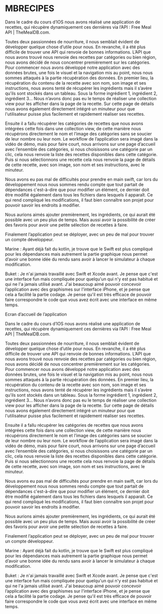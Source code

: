 # MBRECIPES
Dans le cadre du cours d’IOS nous avons réalisé une application de recettes, qui récupère dynamiquement ces dernières via l’API : Free Meal API | TheMealDB.com.

Toutes deux passionnées de nourriture, il nous semblait évident de développer quelque chose d’utile pour nous. En revanche, il a été plus difficile de trouver une API qui renvoie de bonnes informations. 
L’API que nous avons trouvé nous renvoie des recettes par catégories ou bien région, nous avons décidé de nous concentrer premièrement sur les catégories.
Pour commencer nous avons développé notre application avec des données brutes, une fois le visuel et la navigation mis au point, nous nous sommes attaqués à la partie récupération des données. 
En premier lieu, la récupération du contenu de la recette avec son nom, son image et ses instructions, nous avons tenté de récupérer les ingrédients mais il s’avère qu’ils sont stockés dans un tableau. Sous la forme ingrédient 1, ingrédient 2, ingrédient 3… Nous n’avons donc pas eu le temps de réaliser une collection view pour les afficher dans la page de la recette.
Sur cette page de détails nous avons également directement intégré un minuteur pour que l'utilisateur puisse plus facilement et rapidement réaliser ses recettes. 

Ensuite il a fallu récupérer les catégories de recettes que nous avons intégrées cette fois dans une collection view, de cette manière nous récupérons directement le nom et l’image des catégories sans se soucier de leur nombre ou leur nom.
Le workflow de l’application sera imagé dans la vidéo de démo, mais pour faire court, nous arrivons sur une page d’accueil avec l’ensemble des catégories, si nous choisissons une catégorie par un clic, cela nous renvoie la liste des recettes disponibles dans cette catégorie. Puis si nous sélectionnons une recette cela nous renvoie la page de détails de cette recette, avec son image, son nom et ses instructions, avec le minuteur.

Nous avons eu pas mal de difficultés pour prendre en main swift, car lors du développement nous nous sommes rendu compte que tout partait de dépendances c'est-à-dire que pour modifier un élément, ce dernier doit être modifié également dans tous les fichiers dans lesquels il apparaît. Ce qui rend compliqué les modifications, il faut bien connaître son projet pour pouvoir savoir les endroits à modifier.

Nous aurions aimés ajouter premièrement, les ingrédients, ce qui aurait été possible avec un peu plus de temps. 
Mais aussi avoir la possibilité de créer des favoris pour avoir une petite sélection de recettes à faire.

Finalement l’application peut se déployer, avec un peu de mal pour trouver un compte développeur. 

Marine : Ayant déjà fait du kotlin, je trouve que le Swift est plus compliqué pour les dépendances mais autrement la partie graphique nous permet d’avoir une bonne idée du rendu sans avoir à lancer le simulateur à chaque modification. 

Buket : Je n'ai jamais travaillé avec Swift et Xcode avant. Je pense que c'est une interface fun mais compliquée pour quelqu'un qui n'y est pas habitué et qui ne l'a jamais utilisé avant. J'ai beaucoup aimé pouvoir concevoir l’application avec des graphismes sur l'interface iPhone, et je pense que cela a facilité la partie codage. Je pense qu'il est très efficace de pouvoir faire correspondre le code que vous avez écrit avec une interface en même temps.


Ecran d’accueil de l’application 

Dans le cadre du cours d’IOS nous avons réalisé une application de recettes, qui récupère dynamiquement ces dernières via l’API : Free Meal API | TheMealDB.com.

Toutes deux passionnées de nourriture, il nous semblait évident de développer quelque chose d’utile pour nous. En revanche, il a été plus difficile de trouver une API qui renvoie de bonnes informations. 
L’API que nous avons trouvé nous renvoie des recettes par catégories ou bien région, nous avons décidé de nous concentrer premièrement sur les catégories.
Pour commencer nous avons développé notre application avec des données brutes, une fois le visuel et la navigation mis au point, nous nous sommes attaqués à la partie récupération des données. 
En premier lieu, la récupération du contenu de la recette avec son nom, son image et ses instructions, nous avons tenté de récupérer les ingrédients mais il s’avère qu’ils sont stockés dans un tableau. Sous la forme ingrédient 1, ingrédient 2, ingrédient 3… Nous n’avons donc pas eu le temps de réaliser une collection view pour les afficher dans la page de la recette.
Sur cette page de détails nous avons également directement intégré un minuteur pour que l'utilisateur puisse plus facilement et rapidement réaliser ses recettes. 

Ensuite il a fallu récupérer les catégories de recettes que nous avons intégrées cette fois dans une collection view, de cette manière nous récupérons directement le nom et l’image des catégories sans se soucier de leur nombre ou leur nom.
Le workflow de l’application sera imagé dans la vidéo de démo, mais pour faire court, nous arrivons sur une page d’accueil avec l’ensemble des catégories, si nous choisissons une catégorie par un clic, cela nous renvoie la liste des recettes disponibles dans cette catégorie. Puis si nous sélectionnons une recette cela nous renvoie la page de détails de cette recette, avec son image, son nom et ses instructions, avec le minuteur.

Nous avons eu pas mal de difficultés pour prendre en main swift, car lors du développement nous nous sommes rendu compte que tout partait de dépendances c'est-à-dire que pour modifier un élément, ce dernier doit être modifié également dans tous les fichiers dans lesquels il apparaît. Ce qui rend compliqué les modifications, il faut bien connaître son projet pour pouvoir savoir les endroits à modifier.

Nous aurions aimés ajouter premièrement, les ingrédients, ce qui aurait été possible avec un peu plus de temps. 
Mais aussi avoir la possibilité de créer des favoris pour avoir une petite sélection de recettes à faire.

Finalement l’application peut se déployer, avec un peu de mal pour trouver un compte développeur. 

Marine : Ayant déjà fait du kotlin, je trouve que le Swift est plus compliqué pour les dépendances mais autrement la partie graphique nous permet d’avoir une bonne idée du rendu sans avoir à lancer le simulateur à chaque modification. 

Buket : Je n'ai jamais travaillé avec Swift et Xcode avant. Je pense que c'est une interface fun mais compliquée pour quelqu'un qui n'y est pas habitué et qui ne l'a jamais utilisé avant. J'ai beaucoup aimé pouvoir concevoir l’application avec des graphismes sur l'interface iPhone, et je pense que cela a facilité la partie codage. Je pense qu'il est très efficace de pouvoir faire correspondre le code que vous avez écrit avec une interface en même temps.
